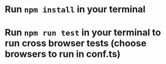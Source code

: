 # Run `npm install` in your terminal

# Run `npm run test` in your terminal to run cross browser tests (choose browsers to run in conf.ts)
